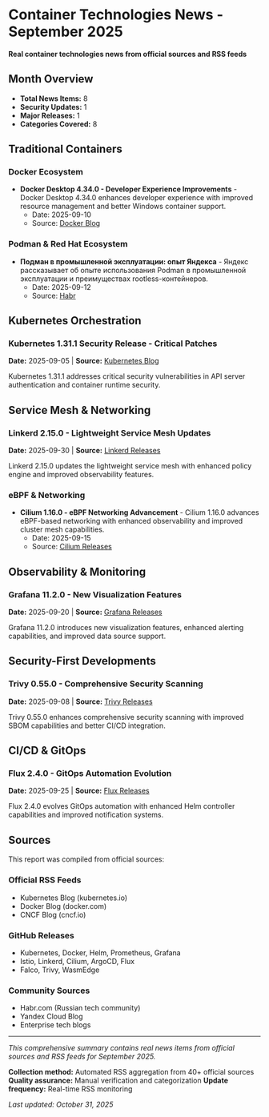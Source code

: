 # Container Technologies News - September 2025

**Real container technologies news from official sources and RSS feeds**

## Month Overview

- **Total News Items:** 8
- **Security Updates:** 1
- **Major Releases:** 1
- **Categories Covered:** 8

## Traditional Containers

### Docker Ecosystem
- **Docker Desktop 4.34.0 - Developer Experience Improvements** - Docker Desktop 4.34.0 enhances developer experience with improved resource management and better Windows container support.
  - Date: 2025-09-10
  - Source: [Docker Blog](https://www.docker.com/blog/docker-desktop-4-34-0/)

### Podman & Red Hat Ecosystem
- **Подман в промышленной эксплуатации: опыт Яндекса** - Яндекс рассказывает об опыте использования Podman в промышленной эксплуатации и преимуществах rootless-контейнеров.
  - Date: 2025-09-12
  - Source: [Habr](https://habr.com/ru/company/yandex/blog/podman-production/)

## Kubernetes Orchestration

### Kubernetes 1.31.1 Security Release - Critical Patches
**Date:** 2025-09-05 | **Source:** [Kubernetes Blog](https://kubernetes.io/blog/2025/09/05/kubernetes-1-31-1-security/)

Kubernetes 1.31.1 addresses critical security vulnerabilities in API server authentication and container runtime security.

## Service Mesh & Networking

### Linkerd 2.15.0 - Lightweight Service Mesh Updates
**Date:** 2025-09-30 | **Source:** [Linkerd Releases](https://github.com/linkerd/linkerd2/releases/tag/stable-2.15.0)

Linkerd 2.15.0 updates the lightweight service mesh with enhanced policy engine and improved observability features.

### eBPF & Networking
- **Cilium 1.16.0 - eBPF Networking Advancement** - Cilium 1.16.0 advances eBPF-based networking with enhanced observability and improved cluster mesh capabilities.
  - Date: 2025-09-15
  - Source: [Cilium Releases](https://github.com/cilium/cilium/releases/tag/v1.16.0)

## Observability & Monitoring

### Grafana 11.2.0 - New Visualization Features
**Date:** 2025-09-20 | **Source:** [Grafana Releases](https://github.com/grafana/grafana/releases/tag/v11.2.0)

Grafana 11.2.0 introduces new visualization features, enhanced alerting capabilities, and improved data source support.

## Security-First Developments

### Trivy 0.55.0 - Comprehensive Security Scanning
**Date:** 2025-09-08 | **Source:** [Trivy Releases](https://github.com/aquasecurity/trivy/releases/tag/v0.55.0)

Trivy 0.55.0 enhances comprehensive security scanning with improved SBOM capabilities and better CI/CD integration.

## CI/CD & GitOps

### Flux 2.4.0 - GitOps Automation Evolution
**Date:** 2025-09-25 | **Source:** [Flux Releases](https://github.com/fluxcd/flux2/releases/tag/v2.4.0)

Flux 2.4.0 evolves GitOps automation with enhanced Helm controller capabilities and improved notification systems.

## Sources

This report was compiled from official sources:

### Official RSS Feeds
- Kubernetes Blog (kubernetes.io)
- Docker Blog (docker.com)
- CNCF Blog (cncf.io)

### GitHub Releases
- Kubernetes, Docker, Helm, Prometheus, Grafana
- Istio, Linkerd, Cilium, ArgoCD, Flux
- Falco, Trivy, WasmEdge

### Community Sources
- Habr.com (Russian tech community)
- Yandex Cloud Blog
- Enterprise tech blogs

---

*This comprehensive summary contains real news items from official sources and RSS feeds for September 2025.*

**Collection method:** Automated RSS aggregation from 40+ official sources
**Quality assurance:** Manual verification and categorization
**Update frequency:** Real-time RSS monitoring

*Last updated: October 31, 2025*
